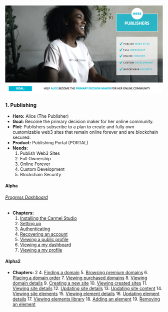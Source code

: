 ![alice](../../assets/alice.png)

### 1. Publishing

* **Hero:** Alice (The Publisher)
* **Goal:** Become the primary decision maker for her online community.
* **Plot:** Publishers subscribe to a plan to create and fully own customizable web3 sites that remain online forever and are blockchain secured.
* **Product:** Publishing Portal (PORTAL)
* **Needs:**
  1. Publish Web3 Sites
  2. Full Ownership
  3. Online Forever
  4. Custom Development
  5. Blockchain Security

#### Alpha

###### [Progress Dashboard](https://github.com/fluidtrends/carmel/projects/7)

* **Chapters:**
    1. [Installing the Carmel Studio](https://github.com/fluidtrends/carmel/issues/850)
    2. [Setting up](https://github.com/fluidtrends/carmel/issues/851)
    3. [Authenticating](https://github.com/fluidtrends/carmel/issues/852)
    4. [Recovering an account](https://github.com/fluidtrends/carmel/issues/853)
    5. [Viewing a public profile](https://github.com/fluidtrends/carmel/issues/854)
    6. [Viewing a my dashboard](https://github.com/fluidtrends/carmel/issues/855)
    7. [Viewing a my profile](https://github.com/fluidtrends/carmel/issues/856)

#### Alpha2
* **Chapters:**
    2
    4. [Finding a domain](https://github.com/fluidtrends/carmel/issues/857)
    5. [Browsing premium domains](https://github.com/fluidtrends/carmel/issues/858)
    6. [Placing a domain order](https://github.com/fluidtrends/carmel/issues/859)
    7. [Viewing purchased domains](https://github.com/fluidtrends/carmel/issues/860)
    8. [Viewing domain details](https://github.com/fluidtrends/carmel/issues/861)
    9. [Creating a new site](https://github.com/fluidtrends/carmel/issues/862)
    10. [Viewing created sites](https://github.com/fluidtrends/carmel/issues/863)
    11. [Viewing site details](https://github.com/fluidtrends/carmel/issues/864)
    12. [Updating site details](https://github.com/fluidtrends/carmel/issues/865)
    13. [Updating site content](https://github.com/fluidtrends/carmel/issues/866)
    14. [Viewing site elements](https://github.com/fluidtrends/carmel/issues/867)
    15. [Viewing element details](https://github.com/fluidtrends/carmel/issues/868)
    16. [Updating element details](https://github.com/fluidtrends/carmel/issues/869)
    17. [Viewing elements library](https://github.com/fluidtrends/carmel/issues/870)
    18. [Adding an element](https://github.com/fluidtrends/carmel/issues/871)
    19. [Removing an element](https://github.com/fluidtrends/carmel/issues/872)
